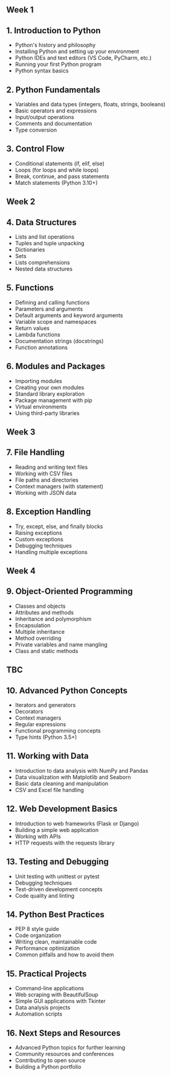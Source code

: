 
## Week 1

## 1. Introduction to Python 
- Python's history and philosophy
- Installing Python and setting up your environment
- Python IDEs and text editors (VS Code, PyCharm, etc.)
- Running your first Python program
- Python syntax basics

## 2. Python Fundamentals
- Variables and data types (integers, floats, strings, booleans)
- Basic operators and expressions
- Input/output operations
- Comments and documentation
- Type conversion

## 3. Control Flow
- Conditional statements (if, elif, else)
- Loops (for loops and while loops)
- Break, continue, and pass statements
- Match statements (Python 3.10+)

## Week 2

## 4. Data Structures
- Lists and list operations
- Tuples and tuple unpacking
- Dictionaries
- Sets
- Lists comprehensions
- Nested data structures

## 5. Functions
- Defining and calling functions
- Parameters and arguments
- Default arguments and keyword arguments
- Variable scope and namespaces
- Return values
- Lambda functions
- Documentation strings (docstrings)
- Function annotations

## 6. Modules and Packages
- Importing modules
- Creating your own modules
- Standard library exploration
- Package management with pip
- Virtual environments
- Using third-party libraries


Week 3
--- 

## 7. File Handling
- Reading and writing text files
- Working with CSV files
- File paths and directories
- Context managers (with statement)
- Working with JSON data

## 8. Exception Handling
- Try, except, else, and finally blocks
- Raising exceptions
- Custom exceptions
- Debugging techniques
- Handling multiple exceptions

Week 4
---
## 9. Object-Oriented Programming
- Classes and objects
- Attributes and methods
- Inheritance and polymorphism
- Encapsulation
- Multiple inheritance
- Method overriding
- Private variables and name mangling
- Class and static methods

TBC
--- 
## 10. Advanced Python Concepts
- Iterators and generators
- Decorators
- Context managers
- Regular expressions
- Functional programming concepts
- Type hints (Python 3.5+)

## 11. Working with Data
- Introduction to data analysis with NumPy and Pandas
- Data visualization with Matplotlib and Seaborn
- Basic data cleaning and manipulation
- CSV and Excel file handling

## 12. Web Development Basics
- Introduction to web frameworks (Flask or Django)
- Building a simple web application
- Working with APIs
- HTTP requests with the requests library

## 13. Testing and Debugging
- Unit testing with unittest or pytest
- Debugging techniques
- Test-driven development concepts
- Code quality and linting

## 14. Python Best Practices
- PEP 8 style guide
- Code organization
- Writing clean, maintainable code
- Performance optimization
- Common pitfalls and how to avoid them

## 15. Practical Projects
- Command-line applications
- Web scraping with BeautifulSoup
- Simple GUI applications with Tkinter
- Data analysis projects
- Automation scripts

## 16. Next Steps and Resources
- Advanced Python topics for further learning
- Community resources and conferences
- Contributing to open source
- Building a Python portfolio
